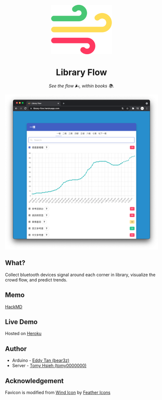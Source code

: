 <p align="center">
	<img src="server/static/favicon.svg" width="200px">
</p>
<h1 align="center">Library Flow</h1>
<p align="center"><i>See the flow 🌬, within books 📚.</i></p>

![demo](demo.png)

## What?

Collect bluetooth devices signal around each corner in library, visualize the crowd flow, and predict trends.

## Memo

[HackMD](https://hackmd.io/@CKNOQd5LSQmQqa-jFESD5g/ByRJEBB3O)

## Live Demo

Hosted on [Heroku](https://library-flow.herokuapp.com)

## Author

* Arduino - [Eddy Tan (bear3z)](https://github.com/bear3z)
* Server - [Tomy Hsieh (tomy0000000)](https://github.com/tomy0000000)

## Acknowledgement

Favicon is modified from [Wind Icon](https://iconscout.com/icons/wind) by [Feather Icons](https://iconscout.com/contributors/feathericons)